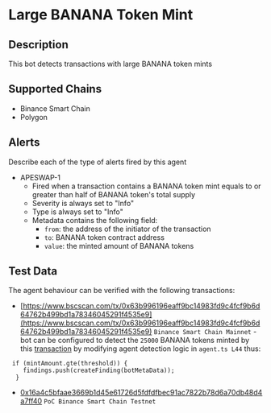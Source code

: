 # Large BANANA Token Mint

## Description

This bot detects transactions with large BANANA token mints

## Supported Chains

- Binance Smart Chain
- Polygon


## Alerts

Describe each of the type of alerts fired by this agent

- APESWAP-1
  - Fired when a transaction contains a BANANA token mint equals to or greater than half of BANANA token's total supply
  - Severity is always set to "Info" 
  - Type is always set to "Info" 
  - Metadata contains the following field: 
    - `from`: the address of the initiator of the transaction
    - `to`: BANANA token contract address
    - `value`: the minted amount of BANANA tokens

## Test Data

The agent behaviour can be verified with the following transactions:

- [https://www.bscscan.com/tx/0x63b996196eaff9bc14983fd9c4fcf9b6d64762b499bd1a78346045291f4535e9](https://www.bscscan.com/tx/0x63b996196eaff9bc14983fd9c4fcf9b6d64762b499bd1a78346045291f4535e9)  `Binance Smart Chain Mainnet` - 
bot can be configured to detect the `25000` BANANA tokens minted by this [transaction](https://www.bscscan.com/tx/0x63b996196eaff9bc14983fd9c4fcf9b6d64762b499bd1a78346045291f4535e9) by modifying agent detection logic in `agent.ts L44` thus:
```
 if (mintAmount.gte(threshold)) {
    findings.push(createFinding(botMetaData));
  }
```

- [0x16a4c5bfaae3669b1d45e61726d5fdfdfbec91ac7822b78d6a70db48d4a7ff40](https://testnet.bscscan.com/tx/0x16a4c5bfaae3669b1d45e61726d5fdfdfbec91ac7822b78d6a70db48d4a7ff40) `PoC Binance Smart Chain Testnet` 

